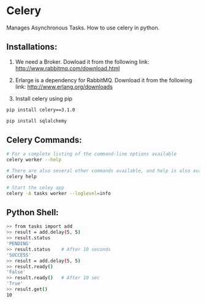 # Celery
Manages Asynchronous Tasks. How to use celery in python.

## Installations:
1. We need a Broker. Dowload it from the following link:
http://www.rabbitmq.com/download.html

2. Erlarge is a dependency for RabbitMQ. Download it from the following link:
http://www.erlang.org/downloads

3. Install celery using pip 
```bash
pip install celery==3.1.0

pip install sqlalchemy
```

## Celery Commands:
```bash
# For a complete listing of the command-line options available
celery worker --help

# There are also several other commands available, and help is also available
celery help

# Start the celey app
celery -A tasks worker --loglevel=info
```

## Python Shell:
```bash
>> from tasks import add
>> result = add.delay(5, 5)
>> result.status
'PENDING'
>> result.status    # After 10 seconds
'SUCCESS'    
>> result = add.delay(5, 5)
>> result.ready()
'False'
>> result.ready()   # After 10 sec
'True'
>> result.get()
10
```

